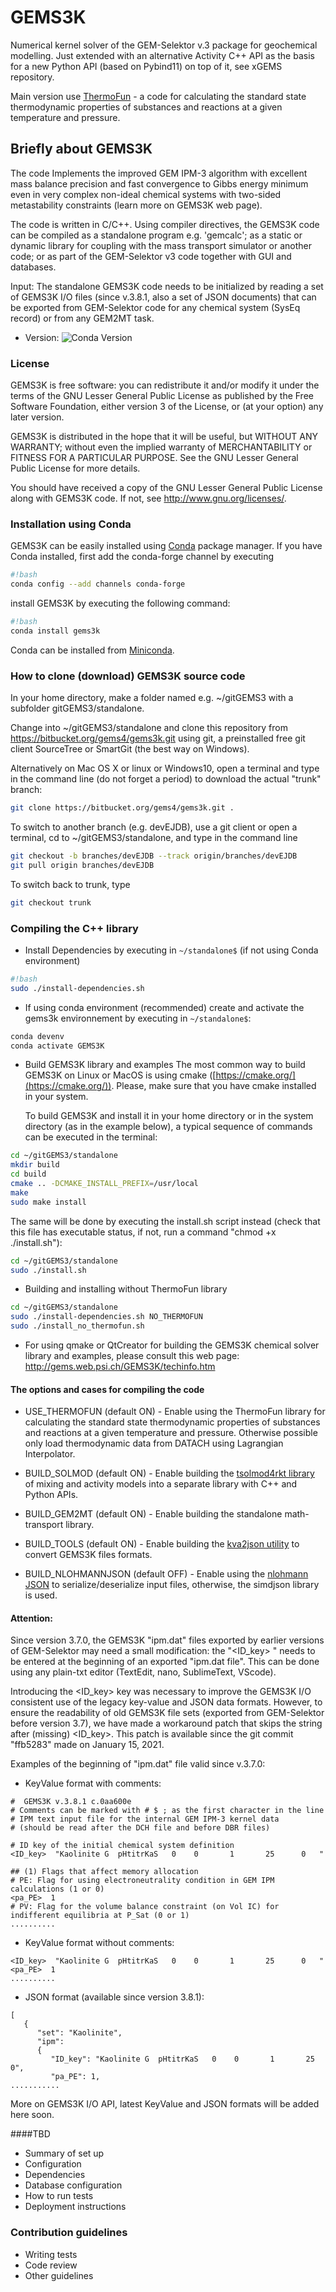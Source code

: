 # GEMS3K

Numerical kernel solver of the GEM-Selektor v.3 package for geochemical modelling. 
Just extended with an alternative Activity C++ API as the basis for a new Python API (based on Pybind11) on top of it, see xGEMS repository.

Main version use [ThermoFun](https://bitbucket.org/gems4/thermofun/src/master/) - a code for calculating the standard state thermodynamic properties of substances and reactions at a given temperature and pressure. 


## Briefly about GEMS3K

The code Implements the improved GEM IPM-3 algorithm with excellent mass balance precision and fast convergence to Gibbs energy minimum even in very complex non-ideal chemical systems with two-sided metastability constraints (learn more on GEMS3K web page).

The code is written in C/C++. Using compiler directives, the GEMS3K code can be compiled as a standalone program e.g. 'gemcalc'; as a static or dynamic library for coupling with the mass transport simulator or another code; or as part of the GEM-Selektor v3 code together with GUI and databases.

Input: The standalone GEMS3K code needs to be initialized by reading a set of GEMS3K I/O files (since v.3.8.1, also a set of JSON documents) that can be exported from GEM-Selektor code for any chemical system (SysEq record) or from any GEM2MT task.

* Version: ![Conda Version](https://img.shields.io/conda/v/conda-forge/gems3k?label=gems3k)

### License

GEMS3K is free software: you can redistribute it and/or modify it under the terms of the GNU Lesser General Public License as published by the Free Software Foundation, either version 3 of the License, or (at your option) any later version.

GEMS3K is distributed in the hope that it will be useful, but WITHOUT ANY WARRANTY; without even the implied warranty of MERCHANTABILITY or FITNESS FOR A PARTICULAR PURPOSE. See the GNU Lesser General Public License for more details.

You should have received a copy of the GNU Lesser General Public License along with GEMS3K code. If not, see http://www.gnu.org/licenses/. 


### Installation using Conda

GEMS3K can be easily installed using [Conda](https://conda.io/docs/) package manager. If you have Conda installed, first add the conda-forge channel by executing 

```sh
#!bash
conda config --add channels conda-forge
```

install GEMS3K by executing the following command:

```sh
#!bash
conda install gems3k
```

Conda can be installed from [Miniconda](https://conda.io/miniconda.html).

### How to clone (download) GEMS3K source code

In your home directory, make a folder named e.g. ~/gitGEMS3 with a subfolder gitGEMS3/standalone.

Change into ~/gitGEMS3/standalone and clone this repository from https://bitbucket.org/gems4/gems3k.git using git, a preinstalled free git client SourceTree or SmartGit (the best way on Windows). 

Alternatively on Mac OS X or linux or Windows10, open a terminal and type in the command line (do not forget a period) to download the actual "trunk" branch:
```sh
git clone https://bitbucket.org/gems4/gems3k.git . 
```

To switch to another branch (e.g. devEJDB), use a git client or open a terminal, cd to ~/gitGEMS3/standalone, and type in the command line
```sh
git checkout -b branches/devEJDB --track origin/branches/devEJDB
git pull origin branches/devEJDB
```

To switch back to trunk, type
```sh
git checkout trunk
```

### Compiling the C++ library

* Install Dependencies by executing in ```~/standalone$``` (if not using Conda environment)

```sh
#!bash
sudo ./install-dependencies.sh
```

* If using conda environment (recommended) create and activate the gems3k environnement by executing in ```~/standalone$```:

```sh
conda devenv
conda activate GEMS3K
```

* Build GEMS3K library and examples
  The most common way to build GEMS3K on Linux or MacOS is using cmake ([https://cmake.org/](https://cmake.org/)). Please, make sure that you have cmake installed in your system. 

  To build GEMS3K and install it in your home directory or in the system directory (as in the example below), a typical sequence of commands can be executed in the terminal:
```sh
cd ~/gitGEMS3/standalone
mkdir build
cd build
cmake .. -DCMAKE_INSTALL_PREFIX=/usr/local
make
sudo make install
```

  The same will be done by executing the install.sh script instead (check that this file has executable status, if not, run a command "chmod +x ./install.sh"): 
```sh
cd ~/gitGEMS3/standalone
sudo ./install.sh
```

* Building and installing without ThermoFun library

```sh
cd ~/gitGEMS3/standalone
sudo ./install-dependencies.sh NO_THERMOFUN
sudo ./install_no_thermofun.sh
```

* For using qmake or QtCreator for building the GEMS3K chemical solver library and examples, please consult this web page: http://gems.web.psi.ch/GEMS3K/techinfo.htm


#### The options and cases for compiling the code

* USE_THERMOFUN (default ON) - Enable using the ThermoFun library for calculating the standard state thermodynamic properties of substances and reactions at a given temperature and pressure. Otherwise possible only load thermodynamic data from DATACH using Lagrangian Interpolator.

* BUILD_SOLMOD  (default ON) - Enable building the [tsolmod4rkt library](tsolmod4rkt/README.md) of mixing and activity models into a separate library with C++ and Python APIs. 

* BUILD_GEM2MT  (default ON) - Enable building the standalone math-transport library.

* BUILD_TOOLS   (default ON) - Enable building the [kva2json utility](tools/README.md) to convert GEMS3K files formats. 

* BUILD_NLOHMANNJSON (default OFF) - Enable using the [nlohmann JSON](https://github.com/nlohmann/json) to serialize/deserialize input files, otherwise, the simdjson library is used.


#### Attention: 

Since version 3.7.0, the GEMS3K "ipm.dat" files exported by earlier versions of GEM-Selektor may need a small modification: the "<ID_key> " needs to be entered at the beginning of an exported "ipm.dat file". This can be done using any plain-txt editor (TextEdit, nano, SublimeText, VScode).

Introducing the <ID_key> key was necessary to improve the GEMS3K I/O consistent use of the legacy key-value and JSON data formats. However, to ensure the readability of old GEMS3K file sets (exported from GEM-Selektor before version 3.7), we have made a workaround patch that skips the string after (missing) <ID_key>. This patch is available since the git commit "ffb5283" made on January 15, 2021. 
 
Examples of the beginning of "ipm.dat" file valid since v.3.7.0: 

* KeyValue format with comments:
~~~
#  GEMS3K v.3.8.1 c.0aa600e 
# Comments can be marked with # $ ; as the first character in the line
# IPM text input file for the internal GEM IPM-3 kernel data
# (should be read after the DCH file and before DBR files)

# ID key of the initial chemical system definition
<ID_key>  "Kaolinite G  pHtitrKaS   0    0       1       25      0   "

## (1) Flags that affect memory allocation
# PE: Flag for using electroneutrality condition in GEM IPM calculations (1 or 0)
<pa_PE>  1
# PV: Flag for the volume balance constraint (on Vol IC) for indifferent equilibria at P_Sat (0 or 1)
..........
~~~

* KeyValue format without comments:
~~~
<ID_key>  "Kaolinite G  pHtitrKaS   0    0       1       25      0   "
<pa_PE>  1
..........
~~~

* JSON format (available since version 3.8.1):
~~~
[
   {
      "set": "Kaolinite",
      "ipm": 
	  {
         "ID_key": "Kaolinite G  pHtitrKaS   0    0       1       25      0",
         "pa_PE": 1,
...........          
~~~

More on GEMS3K I/O API, latest KeyValue and JSON formats will be added here soon. 

####TBD

* Summary of set up
* Configuration
* Dependencies
* Database configuration
* How to run tests
* Deployment instructions

### Contribution guidelines ###

* Writing tests
* Code review
* Other guidelines
